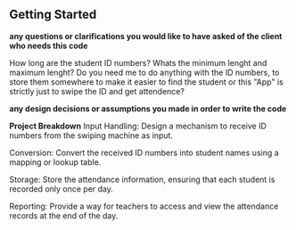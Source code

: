 ## Getting Started
**any questions or clarifications you would like to have asked of the client who needs this code**

How long are the student ID numbers? Whats the minimum lenght and maximum lenght?
Do you need me to do anything with the ID numbers, to store them somewhere to make it 
easier to find the student or this "App" is strictly just to swipe the ID and get attendence? 

**any design decisions or assumptions you made in order to write the code**

**Project Breakdown**
Input Handling: Design a mechanism to receive ID numbers from the swiping machine as input.

Conversion: Convert the received ID numbers into student names using a mapping or lookup table.

Storage: Store the attendance information, ensuring that each student is recorded only once per day.

Reporting: Provide a way for teachers to access and view the attendance records at the end of the day.
